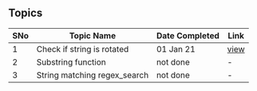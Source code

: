 ## Topics

SNo | Topic Name | Date Completed | Link |
----|------------|----------------|------|
1 | Check if string is rotated | 01 Jan 21 | [view](string_rotated.cpp) | 
2 | Substring function | not done | - | 
3 | String matching regex_search | not done | - |